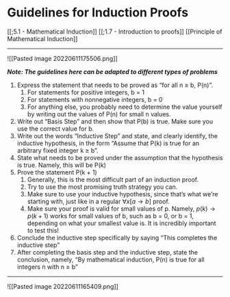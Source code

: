 # Guidelines for Induction Proofs

[[;5.1 - Mathematical Induction]]
[[;1.7 - Introduction to proofs]]
[[Principle of Mathematical Induction]]

---

![[Pasted image 20220611175506.png]]


***Note: The guidelines here can be adapted to different types of problems***


1. Express the statement that needs to be proved as “for all n ≥ b, P(n)”. 
	1. For statements for positive integers, b = 1
	2. For statements with nonnegative integers, b = 0
	3. For anything else, you probably need to determine the value yourself by writing out the values of P(n) for small n values.
2. Write out “Basis Step” and then show that P(b) is true. Make sure you use the correct value for b.
3. Write out the words “Inductive Step” and state, and clearly identify, the inductive hypothesis, in the form “Assume that P(k) is true for an arbitrary fixed integer k ≥ b”. 
4. State what needs to be proved under the assumption that the hypothesis is true. Namely, this will be P(k)
5. Prove the statement P(k + 1)
	1. Generally, this is the most difficult part of an induction proof.
	2. Try to use the most promising truth strategy you can.
	3. Make sure to use your inductive hypothesis, since that’s what we’re starting with, just like in a regular $\forall x [a \to b]$ proof. 
	4. Make sure your proof is valid for small values of p. Namely, $p(k) \to p(k + 1)$ works for small values of b, such as b = 0, or b = 1, depending on what your smallest value is. It is incredibly important to test this!
6. Conclude the inductive step specifically by saying “This completes the inductive step”
7. After completing the basis step and the inductive step, state the conclusion, namely, “By mathematical induction, P(n) is true for all integers n with n ≥ b”

---


![[Pasted image 20220611165409.png]]
